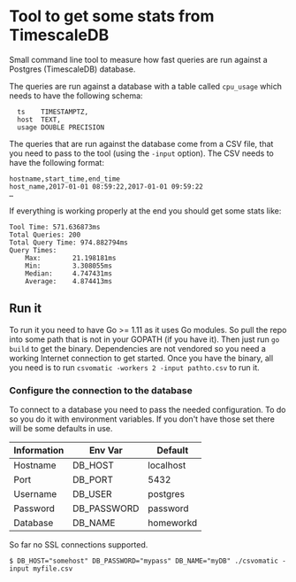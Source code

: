 # Tool to get some stats from TimescaleDB

Small command line tool to measure how fast queries are run against a Postgres (TimescaleDB) database.

The queries are run against a database with a table called `cpu_usage` which needs to have the following schema:

```
  ts    TIMESTAMPTZ,
  host  TEXT,
  usage DOUBLE PRECISION
```

The queries that are run against the database come from a CSV file, that you need to pass to the tool (using the `-input` option). The CSV needs to have the following format:

```
hostname,start_time,end_time
host_name,2017-01-01 08:59:22,2017-01-01 09:59:22
…
```

If everything is working properly at the end you should get some stats like:

```
Tool Time: 571.636873ms
Total Queries: 200
Total Query Time: 974.882794ms
Query Times:
	Max:		21.198181ms
	Min:		3.308055ms
	Median:		4.747431ms
	Average:	4.874413ms
```

## Run it

To run it you need to have Go >= 1.11 as it uses Go modules. So pull the repo into some path that is not in your GOPATH (if you have it). Then just run `go build` to get the binary. Dependencies are not vendored so you need a working Internet connection to get started. Once you have the binary, all you need is to run `csvomatic -workers 2 -input pathto.csv`  to run it.

### Configure the connection to the database

To connect to a database you need to pass the needed configuration. To do so you do it with environment variables. If you don't have those set there will be some defaults in use.

| Information | Env Var | Default |
| ------------|---------| --------|
| Hostname | DB_HOST | localhost |
| Port | DB_PORT | 5432 |
| Username | DB_USER | postgres |
| Password | DB_PASSWORD | password |
| Database | DB_NAME | homeworkd |

So far no SSL connections supported.

```
$ DB_HOST="somehost" DB_PASSWORD="mypass" DB_NAME="myDB" ./csvomatic -input myfile.csv
```

